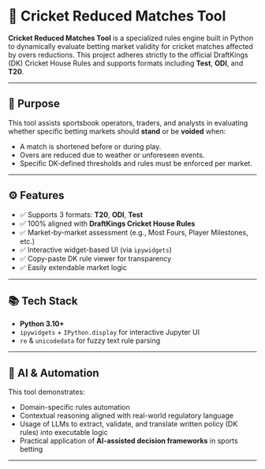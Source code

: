 # 🏏 Cricket Reduced Matches Tool

**Cricket Reduced Matches Tool** is a specialized rules engine built in Python to dynamically evaluate betting market validity for cricket matches affected by overs reductions. This project adheres strictly to the official DraftKings (DK) Cricket House Rules and supports formats including **Test**, **ODI**, and **T20**.

---

## 📌 Purpose

This tool assists sportsbook operators, traders, and analysts in evaluating whether specific betting markets should **stand** or be **voided** when:
- A match is shortened before or during play.
- Overs are reduced due to weather or unforeseen events.
- Specific DK-defined thresholds and rules must be enforced per market.

---

## ⚙️ Features

- ✅ Supports 3 formats: **T20**, **ODI**, **Test**
- ✅ 100% aligned with **DraftKings Cricket House Rules**
- ✅ Market-by-market assessment (e.g., Most Fours, Player Milestones, etc.)
- ✅ Interactive widget-based UI (via `ipywidgets`)
- ✅ Copy-paste DK rule viewer for transparency
- ✅ Easily extendable market logic

---

## 📚 Tech Stack

- **Python 3.10+**
- `ipywidgets` + `IPython.display` for interactive Jupyter UI
- `re` & `unicodedata` for fuzzy text rule parsing

---

## 🧠 AI & Automation

This tool demonstrates:
- Domain-specific rules automation
- Contextual reasoning aligned with real-world regulatory language
- Usage of LLMs to extract, validate, and translate written policy (DK rules) into executable logic
- Practical application of **AI-assisted decision frameworks** in sports betting

---
